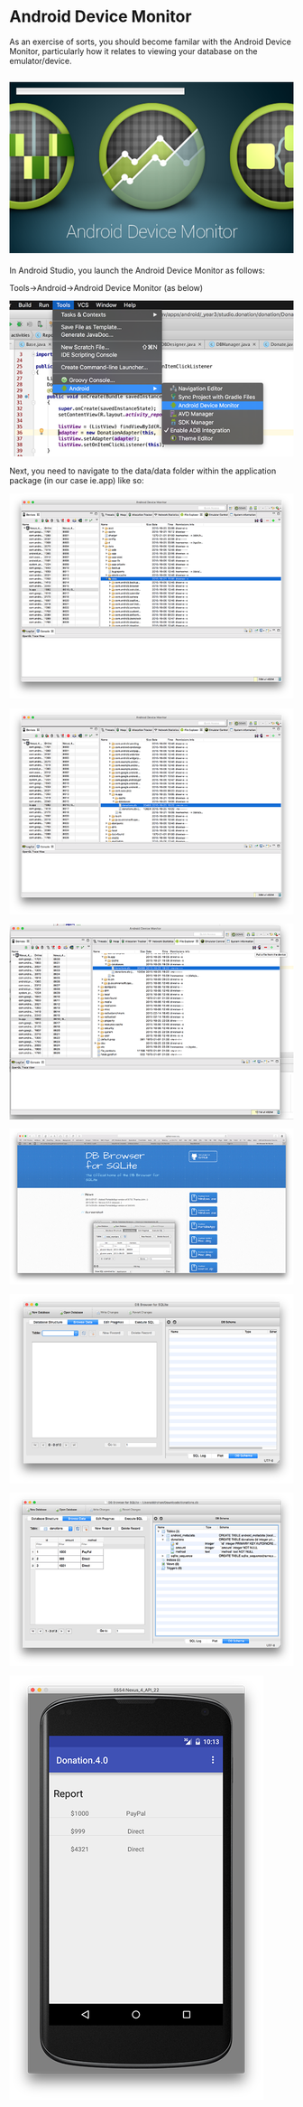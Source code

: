 # Android Device Monitor

As an exercise of sorts, you should become familar with the Android Device Monitor, particularly how it relates to viewing your database on the emulator/device. 

![](../img/lab5s901.png)
---

In Android Studio, you launch the Android Device Monitor as follows:

Tools->Android->Android Device Monitor (as below)

![](../img/lab5s902.png)

Next, you need to navigate to the data/data folder within the application package (in our case ie.app) like so:

![](../img/lab5s903.png)



![](../img/lab5s904.png)

![](../img/lab5s905.png)

![](../img/lab5s906.png)

![](../img/lab5s907.png)

![](../img/lab5s908.png)

![](../img/lab5s909.png)

